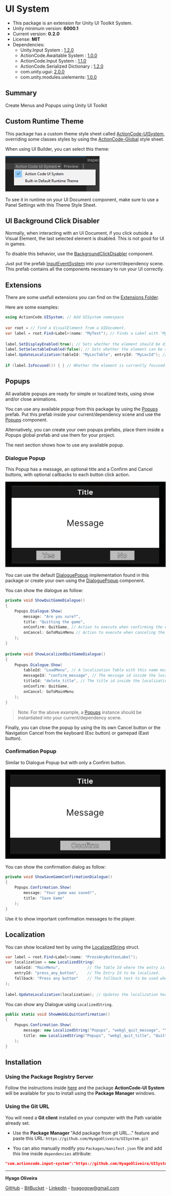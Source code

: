 # UI System

* This package is an extension for Unity UI Toolkit System.
* Unity minimum version: **6000.1**
* Current version: **0.2.0**
* License: **MIT**
* Dependencies:
	- Unity.Input System : [1.2.0](https://docs.unity3d.com/Packages/com.unity.inputsystem@1.2/changelog/CHANGELOG.html)
	- ActionCode.Awaitable System : [1.0.0](https://github.com/HyagoOliveira/AwaitableSystem/tree/1.0.0)
	- ActionCode.Input System : [1.1.0](https://github.com/HyagoOliveira/InputSystem/tree/1.1.0)
	- ActionCode.Serialized Dictionary : [1.2.0](https://github.com/HyagoOliveira/SerializedDictionary/tree/1.2.0)
	- com.unity.ugui: [2.0.0](https://docs.unity3d.com/Packages/com.unity.ugui@2.0/changelog/CHANGELOG.html)
	- com.unity.modules.uielements: [1.0.0](https://docs.unity3d.com/6000.2/Documentation/ScriptReference/UnityEngine.UIElementsModule.html)

## Summary

Create Menus and Popups using Unity UI Toolkit

## Custom Runtime Theme

This package has a custom theme style sheet called [ActionCode-UISystem](/Settings/Themes/ActionCode-UISystem.tss), overriding some classes styles by using the [ActionCode-Global](/Settings/StyleSheets/ActionCode-Global.uss) style sheet.

When using UI Builder, you can select this theme:

![ActionCode UI System Theme](/Docs~/ActionCodeUISystem.png)

To see it in runtime on your UI Document component, make sure to use a Panel Settings with this Theme Style Sheet.

## UI Background Click Disabler

Normally, when interacting with an UI Document, if you click outside a Visual Element, the last selected element is disabled. This is not good for UI in games.

To disable this behavior, use the [BackgroundClickDisabler](/Runtime/Inputs/BackgroundClickDisabler.cs) component. 

Just put the prefab [InputEventSystem](/Prefabs/Inputs/InputEventSystem.prefab) into your current/dependency scene. This prefab contains all the components necessary to run your UI correctly.

## Extensions

There are some usefull extensions you can find on the [Extensions Folder](/Runtime/Extensions/).

Here are some examples:

```csharp
using ActionCode.UISystem; // Add UISystem namespace

var root = // find a VisualElement from a UIDocument.
var label = root.Find<Label>(name: "MyText"); // Finds a Label with 'MyText' name. Shows an error if element is not found.

label.SetDisplayEnabled(true); // Sets whether the element should be displayed in the layout.
label.SetSelectableEnabled(false); // Sets whether the element can be selected.
label.UpdateLocalization(tableId: "MyLocTable", entryId: "MyLocId"); // Updates the localization binding using the given table and entry IDs (need Unity Localization package).

if (label.IsFocused()) { } // Whether the element is currently focused.
```

## Popups

All available popups are ready for simple or localized texts, using show and/or close animations.

You can use any available popup from this package by using the [Popups](/Prefabs/Popups/Popups.prefab) prefab. Put this prefab inside your current/dependency scene and use the [Popups](/Runtime/Popups/Popups.cs) component.

Alternatively, you can create your own popups prefabs, place them inside a Popups global prefab and use them for your project.

The next section shows how to use any available popup.

### Dialogue Popup

This Popup has a message, an optional title and a Confirm and Cancel buttons, with optional callbacks to each button click action.

![Dialogue Popup](/Docs~/DialoguePopup.png)

You can use the default [DialoguePopup](/Prefabs/Popups/Dialogue/DialoguePopup.prefab) implementation found in this package or create your own using the [DialoguePopup](/Runtime/Popups/DialoguePopup.cs) component.

You can show the dialogue as follow:

```csharp
private void ShowQuitGameDialogue()
{
    Popups.Dialogue.Show(
        message: "Are you sure?",
        title: "Quitting the game",
        onConfirm: QuitGame, // Action to execute when confirming the quit
        onCancel: GoToMainMenu // Action to execute when canceling the quit
    );
}

private void ShowLocalizedQuitGameDialogue()
{
    Popups.Dialogue.Show(
        tableId: "LoadMenu", // A localization Table with this name must exist in the project.
        messageId: "confirm_message", // The message id inside the localization table.
        titleId: "delete_title", // The title id inside the localization table.
        onConfirm: QuitGame,
        onCancel: GoToMainMenu
    );
}
```

>Note: For the above example, a [Popups](/Runtime/Popups/Popups.cs) instance should be instantiated into your current/dependency scene.

Finally, you can close the popup by using the its own Cancel button or the Navigation Cancel from the keyboard (Esc button) or gamepad (East button).

### Confirmation Popup

Similar to Dialogue Popup but with only a Confirm button.

![Confirmation Popup](/Docs~/ConfirmationPopup.png)

You can show the confirmation dialog as follow:

```csharp
private void ShowSaveGameConfirmationDialogue()
{
    Popups.Confirmation.Show(
        message: "Your game was saved!",
        title: "Save Game"
    );
}
```

Use it to show important confirmation messages to the player.

## Localization

You can show localized text by using the [LocalizedString](/Runtime/Localization/LocalizedString.cs) struct.

```csharp
var label = root.Find<Label>(name: "PressAnyButtonLabel");
var localization = new LocalizedString(
    tableId: "MainMenu",            // The Table Id where the entry is located.
    entryId: "press_any_button",    // The Entry Id to be localized.
    fallback: "Press any button"    // The fallback text to be used when an available localization is not found.
);

label.UpdateLocalization(localization); // Updates the localization here.
```

You can show any Dialogue using ```LocalizedString```.

```csharp
public static void ShowWebGLQuitConfirmation()
{
    Popups.Confirmation.Show(
        message: new LocalizedString("Popups", "webgl_quit_message", "You must close your browser manually!"),
        title: new LocalizedString("Popups", "webgl_quit_title", "Quitting the Browser")
    );
}
```

## Installation

### Using the Package Registry Server

Follow the instructions inside [here](https://cutt.ly/ukvj1c8) and the package **ActionCode-UI System** 
will be available for you to install using the **Package Manager** windows.

### Using the Git URL

You will need a **Git client** installed on your computer with the Path variable already set. 

- Use the **Package Manager** "Add package from git URL..." feature and paste this URL: `https://github.com/HyagoOliveira/UISystem.git`

- You can also manually modify you `Packages/manifest.json` file and add this line inside `dependencies` attribute: 

```json
"com.actioncode.input-system":"https://github.com/HyagoOliveira/UISystem.git"
```

---

**Hyago Oliveira**

[GitHub](https://github.com/HyagoOliveira) -
[BitBucket](https://bitbucket.org/HyagoGow/) -
[LinkedIn](https://www.linkedin.com/in/hyago-oliveira/) -
<hyagogow@gmail.com>